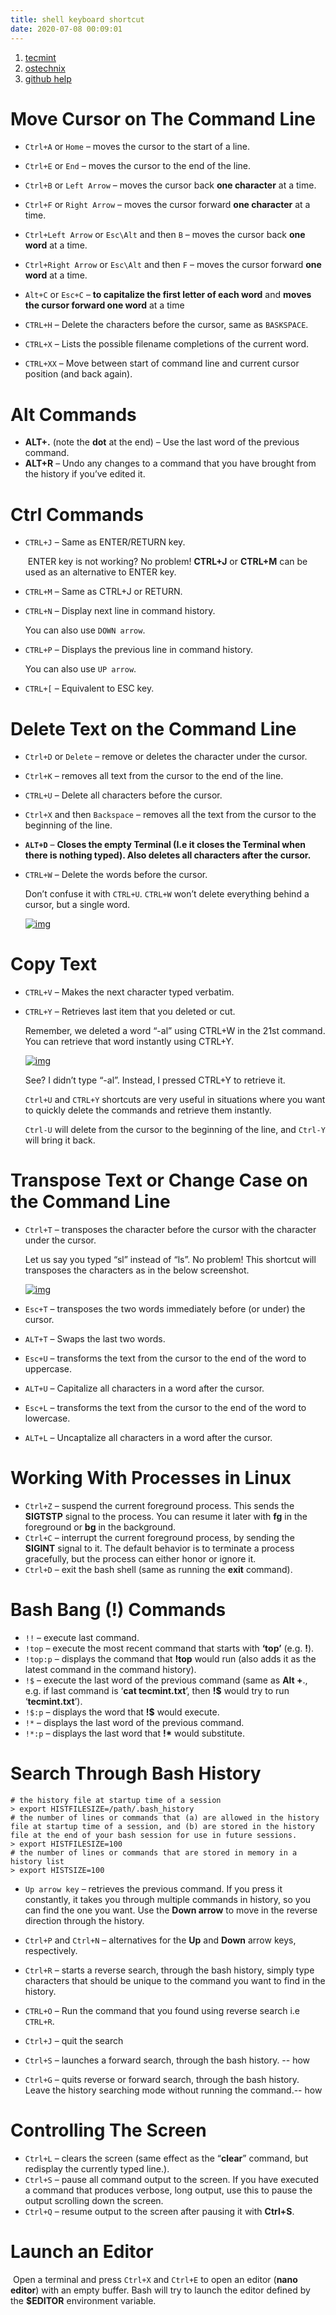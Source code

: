 ```yaml
---
title: shell keyboard shortcut
date: 2020-07-08 00:09:01
---
```


<!-- toc -->

1. [tecmint](https://www.tecmint.com/linux-command-line-bash-shortcut-keys/)
2. [ostechnix](https://www.ostechnix.com/list-useful-bash-keyboard-shortcuts/)
3. [github help]()



# Move Cursor on The Command Line

- `Ctrl+A` or `Home` – moves the cursor to the start of a line.
- `Ctrl+E` or `End` – moves the cursor to the end of the line.
- `Ctrl+B` or `Left Arrow` – moves the cursor back **one character** at a time.
- `Ctrl+F` or `Right Arrow` – moves the cursor forward **one character** at a time.
- `Ctrl+Left Arrow` or `Esc\Alt` and then `B` – moves the cursor back **one word** at a time.
- `Ctrl+Right Arrow` or `Esc\Alt` and then `F` – moves the cursor forward **one word** at a time.

- `Alt+C` or `Esc+C` – **to capitalize the first letter of each word** and **moves the cursor forward one word**  at a time
- `CTRL+H` – Delete the characters before the cursor, same as `BASKSPACE`.
- `CTRL+X` – Lists the possible filename completions of the current word.

- `CTRL+XX` – Move between start of command line and current cursor position (and back again).

# Alt Commands

- **ALT+.** (note the **dot** at the end) – Use the last word of the previous command.
- **ALT+R** – Undo any changes to a command that you have brought from the history if you’ve edited it.

# Ctrl Commands

- `CTRL+J` – Same as ENTER/RETURN key.

  ​     ENTER key is not working? No problem! **CTRL+J** or **CTRL+M** can be used as an alternative to ENTER key.

- `CTRL+M` – Same as CTRL+J or RETURN.

- `CTRL+N` – Display next line in command history.

  You can also use `DOWN arrow`.

- `CTRL+P` – Displays the previous line in command history.

  You can also use `UP arrow`.

- `CTRL+[` – Equivalent to ESC key.



# Delete Text on the Command Line

- `Ctrl+D` or `Delete` – remove or deletes the character under the cursor.
- `Ctrl+K` – removes all text from the cursor to the end of the line.
- `CTRL+U` – Delete all characters before the cursor.
- `Ctrl+X` and then `Backspace` – removes all the text from the cursor to the beginning of the line.

- **`ALT+D`** – **Closes the empty Terminal (I.e it closes the Terminal when there is nothing typed). Also deletes all characters after the cursor.**

- `CTRL+W` – Delete the words before the cursor.

  Don’t confuse it with `CTRL+U`. `CTRL+W` won’t delete everything behind a cursor, but a single word.

  [![img](https://www.ostechnix.com/wp-content/uploads/2018/02/CTRLW-1.gif)](https://www.ostechnix.com/wp-content/uploads/2018/02/CTRLW-1.gif)



# Copy Text 

- `CTRL+V` – Makes the next character typed verbatim.

- `CTRL+Y` –  Retrieves last item that you deleted or cut.

  Remember, we deleted a word “-al” using CTRL+W in the 21st command. You can retrieve that word instantly using CTRL+Y.

  [![img](https://www.ostechnix.com/wp-content/uploads/2018/02/CTRLY-1.gif)](https://www.ostechnix.com/wp-content/uploads/2018/02/CTRLY-1.gif)

  See? I didn’t type “-al”. Instead, I pressed CTRL+Y to retrieve it.

  `Ctrl+U` and `CTRL+Y` shortcuts are very useful in situations where you want to quickly delete the commands and retrieve them instantly.

  `Ctrl-U` will delete from the cursor to the beginning of the line, and `Ctrl-Y` will bring it back.



# Transpose Text or Change Case on the Command Line

- `Ctrl+T` – transposes the character before the cursor with the character under the cursor.

   Let us say you typed “sl” instead of “ls”. No problem! This shortcut will transposes the characters as in the below screenshot.

  [![img](https://www.ostechnix.com/wp-content/uploads/2018/02/CTRLT-1.gif)](https://www.ostechnix.com/wp-content/uploads/2018/02/CTRLT-1.gif)

- `Esc+T` – transposes the two words immediately before (or under) the cursor.

- `ALT+T` – Swaps the last two words.

- `Esc+U` – transforms the text from the cursor to the end of the word to uppercase.

- `ALT+U` – Capitalize all characters in a word after the cursor.

- `Esc+L` – transforms the text from the cursor to the end of the word to lowercase.

- `ALT+L` – Uncaptalize all characters in a word after the cursor.



# Working With Processes in Linux

- `Ctrl+Z` – suspend the current foreground process. This sends the **SIGTSTP** signal to the process.  You can resume it later with **fg** in the foreground or **bg** in the background.
- `Ctrl+C` – interrupt the current foreground process, by sending the **SIGINT** signal to it. The default behavior is to terminate a process gracefully, but the process can either honor or ignore it.
- `Ctrl+D` – exit the bash shell (same as running the **exit** command).



# Bash Bang (!) Commands

- `!!` – execute last command.
- `!top` – execute the most recent command that starts with **‘top’** (e.g. **!**).
- `!top:p` – displays the command that **!top** would run (also adds it as the latest command in the command history).
- `!$` – execute the last word of the previous command (same as **Alt +**., e.g. if last command is ‘**cat tecmint.txt**’, then **!$** would try to run ‘**tecmint.txt**’).
- `!$:p` – displays the word that **!$** would execute.
- `!*` – displays the last word of the previous command.
- `!*:p` – displays the last word that **!\*** would substitute.



# Search Through Bash History

```shell
# the history file at startup time of a session
> export HISTFILESIZE=/path/.bash_history
# the number of lines or commands that (a) are allowed in the history file at startup time of a session, and (b) are stored in the history file at the end of your bash session for use in future sessions.
> export HISTFILESIZE=100
# the number of lines or commands that are stored in memory in a history list
> export HISTSIZE=100
```

- `Up arrow key` – retrieves the previous command. If you press it constantly, it takes you through multiple commands in history, so you can find the one you want. Use the **Down arrow** to move in the reverse direction through the history.

- `Ctrl+P` and `Ctrl+N` – alternatives for the **Up** and **Down** arrow keys, respectively.
- `Ctrl+R` – starts a reverse search, through the bash history, simply type characters that should be unique to the command you want to find in the history.
- `CTRL+O` – Run the command that you found using reverse search i.e `CTRL+R`.
- `Ctrl+J` – quit the search
- `Ctrl+S` – launches a forward search, through the bash history. -- how
- `Ctrl+G` – quits reverse or forward search, through the bash history. Leave the history searching mode without running the command.-- how



# Controlling The Screen

- `Ctrl+L` – clears the screen (same effect as the “**clear**” command, but redisplay the currently typed line.).
- `Ctrl+S` – pause all command output to the screen. If you have executed a command that produces verbose, long output, use this to pause the output scrolling down the screen.
- `Ctrl+Q` – resume output to the screen after pausing it with **Ctrl+S**.

# Launch an Editor

​     Open a terminal and press `Ctrl+X` and `Ctrl+E` to open an editor (**nano editor**) with an empty buffer. Bash will try to launch the editor defined by the **$EDITOR** environment variable.